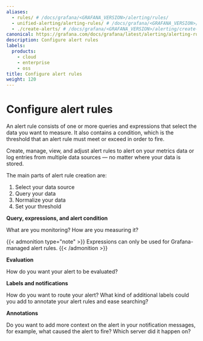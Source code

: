 ```yaml
---
aliases:
  - rules/ # /docs/grafana/<GRAFANA_VERSION>/alerting/rules/
  - unified-alerting/alerting-rules/ # /docs/grafana/<GRAFANA_VERSION>/alerting/unified-alerting/alerting-rules/
  - ./create-alerts/ # /docs/grafana/<GRAFANA_VERSION>/alerting/create-alerts/
canonical: https://grafana.com/docs/grafana/latest/alerting/alerting-rules/
description: Configure alert rules
labels:
  products:
    - cloud
    - enterprise
    - oss
title: Configure alert rules
weight: 120
---
```


# Configure alert rules

An alert rule consists of one or more queries and expressions that select the data you want to measure. It also contains a condition, which is the threshold that an alert rule must meet or exceed in order to fire.

Create, manage, view, and adjust alert rules to alert on your metrics data or log entries from multiple data sources — no matter where your data is stored.

The main parts of alert rule creation are:

1. Select your data source
1. Query your data
1. Normalize your data
1. Set your threshold

**Query, expressions, and alert condition**

What are you monitoring? How are you measuring it?

{{< admonition type="note" >}}
Expressions can only be used for Grafana-managed alert rules.
{{< /admonition >}}

**Evaluation**

How do you want your alert to be evaluated?

**Labels and notifications**

How do you want to route your alert? What kind of additional labels could you add to annotate your alert rules and ease searching?

**Annotations**

Do you want to add more context on the alert in your notification messages, for example, what caused the alert to fire? Which server did it happen on?
